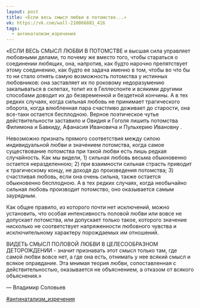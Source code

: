 ```yaml
---
layout: post
title: «Если весь смысл любви в потомстве...»
vk: https://vk.com/wall-210066881_416
tags:
  - антинатализм_изречения
---
```

«ЕСЛИ ВЕСЬ СМЫСЛ ЛЮБВИ В ПОТОМСТВЕ и высшая сила управляет любовными делами, то почему же вместо того, чтобы стараться о соединении любящих, она, напротив, как будто нарочно препятствует этому соединению, как будто ее задача именно в том, чтобы во что бы то ни стало отнять самую возможность потомства у истинных любовников: она заставляет их по роковому недоразумению закалываться в склепах, топит их в Геллеспонте и всякими другими способами доводит их до безвременной и бездетной кончины. А в тех редких случаях, когда сильная любовь не принимает трагического оборота, когда влюбленная пара счастливо доживает до старости, она все-таки остается бесплодною. Верное поэтическое чутье действительности заставило и Овидия и Гоголя лишить потомства Филимона и Бавкиду, Афанасия Ивановича и Пульхерию Ивановну .

Невозможно признать прямого соответствия между силою индивидуальной любви и значением потомства, когда самое существование потомства при такой любви есть лишь редкая случайность. Как мы видели, 1) сильная любовь весьма обыкновенно остается неразделенною; 2) при взаимности сильная страсть приводит к трагическому концу, не доходя до произведения потомства; 3) счастливая любовь, если она очень сильна, также остается обыкновенно бесплодною. А в тех редких случаях, когда необычайно сильная любовь производит потомство, оно оказывается самым заурядным.

Как общее правило, из которого почти нет исключений, можно установить, что особая интенсивность половой любви или вовсе не допускает потомства, или допускает только такое, которого значение нисколько не соответствует напряженности любовного чувства и исключительному характеру порождаемых им отношений.

ВИДЕТЬ СМЫСЛ ПОЛОВОЙ ЛЮБВИ В ЦЕЛЕСООБРАЗНОМ ДЕТОРОЖДЕНИИ - значит признавать этот смысл только там, где самой любви вовсе нет, а где она есть, отнимать у нее всякий смысл и всякое оправдание. Эта мнимая теория любви, сопоставленная с действительностью, оказывается не объяснением, а отказом от всякого объяснения.»

— Владимир Соловьев

[#антинатализм_изречения](poisk.html#антинатализм_изречения)